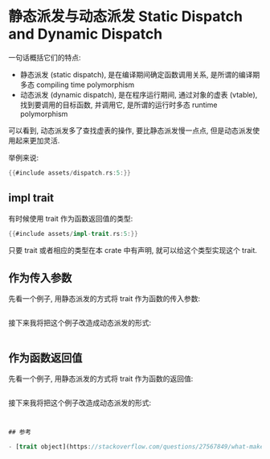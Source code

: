 # 静态派发与动态派发 Static Dispatch and Dynamic Dispatch

一句话概括它们的特点:

- 静态派发 (static dispatch), 是在编译期间确定函数调用关系, 是所谓的编译期多态 compiling time polymorphism
- 动态派发 (dynamic dispatch), 是在程序运行期间, 通过对象的虚表 (vtable), 找到要调用的目标函数, 并调用它, 是所谓的运行时多态
  runtime polymorphism

可以看到, 动态派发多了查找虚表的操作, 要比静态派发慢一点点, 但是动态派发使用起来更加灵活.

举例来说:

```rust
{{#include assets/dispatch.rs:5:}}
```

## impl trait

有时候使用 trait 作为函数返回值的类型:

```rust
{{#include assets/impl-trait.rs:5:}}
```

只要 trait 或者相应的类型在本 crate 中有声明, 就可以给这个类型实现这个 trait.

## 作为传入参数

先看一个例子, 用静态派发的方式将 trait 作为函数的传入参数:

```rust
```

接下来我将把这个例子改造成动态派发的形式:

```rust

```

## 作为函数返回值

先看一个例子, 用静态派发的方式将 trait 作为函数的返回值:

```rust
```

接下来我将把这个例子改造成动态派发的形式:

```rust


## 参考

- [trait object](https://stackoverflow.com/questions/27567849/what-makes-something-a-trait-object)
